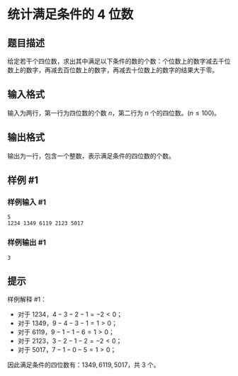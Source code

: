 # 统计满足条件的 4 位数

## 题目描述

给定若干个四位数，求出其中满足以下条件的数的个数：个位数上的数字减去千位数上的数字，再减去百位数上的数字，再减去十位数上的数字的结果大于零。

## 输入格式

输入为两行，第一行为四位数的个数 $n$，第二行为 $n$ 个的四位数。$(n \le 100)$。

## 输出格式

输出为一行，包含一个整数，表示满足条件的四位数的个数。

## 样例 #1

### 样例输入 #1
```
5
1234 1349 6119 2123 5017
```

### 样例输出 #1

```
3
```

## 提示

样例解释 #1：

- 对于 $1234$，$4-3-2-1=-2<0$；
- 对于 $1349$，$9-4-3-1=1>0$；
- 对于 $6119$，$9-1-1-6=1>0$；
- 对于 $2123$，$3-2-1-2=-2<0$；
- 对于 $5017$，$7-1-0-5=1>0$；

因此满足条件的四位数有：$1349,6119,5017$，共 $3$ 个。
